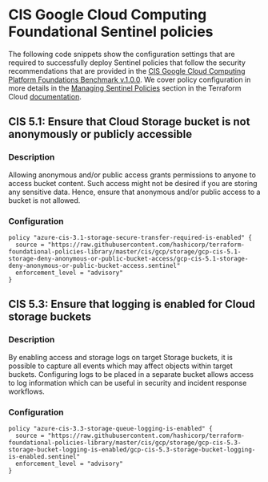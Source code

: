#  CIS Google Cloud Computing Foundational Sentinel policies

The following code snippets show the configuration settings that are required to successfully deploy Sentinel policies that follow the security recommendations that are provided in the [CIS Google Cloud Computing Platform Foundations Benchmark v.1.0.0](https://www.cisecurity.org/benchmark/google_cloud_computing_platform/). We cover policy configuration in more details in the [Managing Sentinel Policies](https://www.terraform.io/docs/cloud/sentinel/manage-policies.html) section in the Terraform Cloud [documentation](https://www.terraform.io/docs/cloud/index.html).

## CIS 5.1: Ensure that Cloud Storage bucket is not anonymously or publicly accessible

### Description
Allowing anonymous and/or public access grants permissions to anyone to access bucket content. Such access might not be desired if you are storing any sensitive data. Hence, ensure that anonymous and/or public access to a bucket is not allowed.

### Configuration

```hcl
policy "azure-cis-3.1-storage-secure-transfer-required-is-enabled" {
  source = "https://raw.githubusercontent.com/hashicorp/terraform-foundational-policies-library/master/cis/gcp/storage/gcp-cis-5.1-storage-deny-anonymous-or-public-bucket-access/gcp-cis-5.1-storage-deny-anonymous-or-public-bucket-access.sentinel"
  enforcement_level = "advisory"
}
```

## CIS 5.3: Ensure that logging is enabled for Cloud storage buckets

### Description
By enabling access and storage logs on target Storage buckets, it is possible to capture all events which may affect objects within target buckets. Configuring logs to be placed in a separate bucket allows access to log information which can be useful in security and incident response workflows.

### Configuration

```hcl
policy "azure-cis-3.3-storage-queue-logging-is-enabled" {
  source = "https://raw.githubusercontent.com/hashicorp/terraform-foundational-policies-library/master/cis/gcp/storage/gcp-cis-5.3-storage-bucket-logging-is-enabled/gcp-cis-5.3-storage-bucket-logging-is-enabled.sentinel"
  enforcement_level = "advisory"
}
```